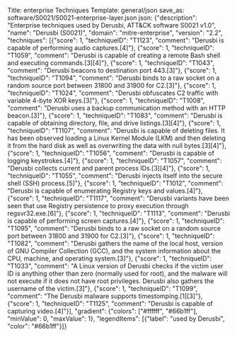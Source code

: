 Title: enterprise Techniques
Template: general/json
save_as: software/S0021/S0021-enterprise-layer.json
json: {"description": "Enterprise techniques used by Derusbi, ATT&CK software S0021 v1.0", "name": "Derusbi (S0021)", "domain": "mitre-enterprise", "version": "2.2", "techniques": [{"score": 1, "techniqueID": "T1123", "comment": "Derusbi is capable of performing audio captures.[4]"}, {"score": 1, "techniqueID": "T1059", "comment": "Derusbi is capable of creating a remote Bash shell and executing commands.[3][4]"}, {"score": 1, "techniqueID": "T1043", "comment": "Derusbi beacons to destination port 443.[3]"}, {"score": 1, "techniqueID": "T1094", "comment": "Derusbi binds to a raw socket on a random source port between 31800 and 31900 for C2.[3]"}, {"score": 1, "techniqueID": "T1024", "comment": "Derusbi obfuscates C2 traffic with variable 4-byte XOR keys.[3]"}, {"score": 1, "techniqueID": "T1008", "comment": "Derusbi uses a backup communication method with an HTTP beacon.[3]"}, {"score": 1, "techniqueID": "T1083", "comment": "Derusbi is capable of obtaining directory, file, and drive listings.[3][4]"}, {"score": 1, "techniqueID": "T1107", "comment": "Derusbi is capable of deleting files. It has been observed loading a Linux Kernel Module (LKM) and then deleting it from the hard disk as well as overwriting the data with null bytes.[3][4]"}, {"score": 1, "techniqueID": "T1056", "comment": "Derusbi is capable of logging keystrokes.[4]"}, {"score": 1, "techniqueID": "T1057", "comment": "Derusbi collects current and parent process IDs.[3][4]"}, {"score": 1, "techniqueID": "T1055", "comment": "Derusbi injects itself into the secure shell (SSH) process.[5]"}, {"score": 1, "techniqueID": "T1012", "comment": "Derusbi is capable of enumerating Registry keys and values.[4]"}, {"score": 1, "techniqueID": "T1117", "comment": "Derusbi variants have been seen that use Registry persistence to proxy execution through regsvr32.exe.[6]"}, {"score": 1, "techniqueID": "T1113", "comment": "Derusbi is capable of performing screen captures.[4]"}, {"score": 1, "techniqueID": "T1095", "comment": "Derusbi binds to a raw socket on a random source port between 31800 and 31900 for C2.[3]"}, {"score": 1, "techniqueID": "T1082", "comment": "Derusbi gathers the name of the local host, version of GNU Compiler Collection (GCC), and the system information about the CPU, machine, and operating system.[3]"}, {"score": 1, "techniqueID": "T1033", "comment": "A Linux version of Derusbi checks if the victim user ID is anything other than zero (normally used for root), and the malware will not execute if it does not have root privileges. Derusbi also gathers the username of the victim.[3]"}, {"score": 1, "techniqueID": "T1099", "comment": "The Derusbi malware supports timestomping.[1][3]"}, {"score": 1, "techniqueID": "T1125", "comment": "Derusbi is capable of capturing video.[4]"}], "gradient": {"colors": ["#ffffff", "#66b1ff"], "minValue": 0, "maxValue": 1}, "legendItems": [{"label": "used by Derusbi", "color": "#66b1ff"}]}